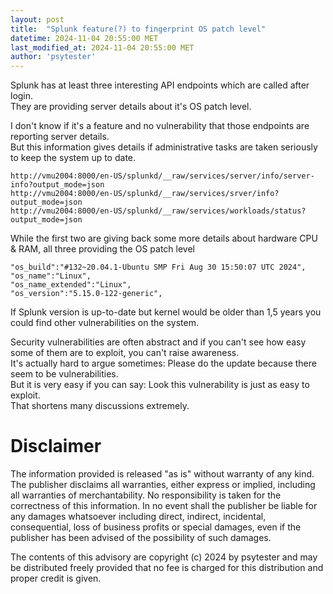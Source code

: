 ```yaml
---
layout: post
title:  "Splunk feature(?) to fingerprint OS patch level"
datetime: 2024-11-04 20:55:00 MET
last_modified_at: 2024-11-04 20:55:00 MET
author: 'psytester'
---
```


Splunk has at least three interesting API endpoints which are called after login.<br>
They are providing server details about it's OS patch level.<br>

I don't know if it's a feature and no vulnerability that those endpoints are reporting server details.<br>
But this information gives details if administrative tasks are taken seriously to keep the system up to date.<br>

```
http://vmu2004:8000/en-US/splunkd/__raw/services/server/info/server-info?output_mode=json
http://vmu2004:8000/en-US/splunkd/__raw/services/srver/info?output_mode=json
http://vmu2004:8000/en-US/splunkd/__raw/services/workloads/status?output_mode=json
```

While the first two are giving back some more details about hardware CPU & RAM, all three providing the OS patch level
```
"os_build":"#132~20.04.1-Ubuntu SMP Fri Aug 30 15:50:07 UTC 2024",
"os_name":"Linux",
"os_name_extended":"Linux",
"os_version":"5.15.0-122-generic",
```

If Splunk version is up-to-date but kernel would be older than 1,5 years you could find other vulnerabilities on the system.

Security vulnerabilities are often abstract and if you can't see how easy some of them are to exploit, you can't raise awareness.<br>
It's actually hard to argue sometimes: Please do the update because there seem to be vulnerabilities.<br>
But it is very easy if you can say: Look this vulnerability is just as easy to exploit.<br>
That shortens many discussions extremely.<br>

# Disclaimer

The information provided is released "as is" without warranty of any kind. The publisher disclaims all warranties, either express or implied, including all warranties of merchantability. No responsibility is taken for the correctness of this information.
In no event shall the publisher be liable for any damages whatsoever including direct, indirect, incidental, consequential, loss of business profits or special damages, even if the publisher has been advised of the possibility of such damages.

The contents of this advisory are copyright (c) 2024 by psytester and may be distributed freely provided that no fee is charged for this distribution and proper credit is given.
